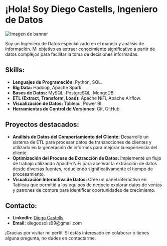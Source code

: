 <!DOCTYPE html>
<html>

<head>
  <title>¡Hola! Soy Diego Castells, Ingeniero de Datos</title>
</head>

<body>

  <h1>¡Hola! Soy Diego Castells, Ingeniero de Datos</h1>
  <img src="https://github.com/Caarito/Imagenes/blob/main/banner2.jpg" alt="Imagen de banner">

  <p>Soy un Ingeniero de Datos especializado en el manejo y análisis de información. Mi objetivo es extraer conocimiento significativo a partir de datos complejos para facilitar la toma de decisiones informadas.</p>

  <h2>Skills:</h2>
  <ul>
    <li><strong>Lenguajes de Programación:</strong> Python, SQL.</li>
    <li><strong>Big Data:</strong> Hadoop, Apache Spark.</li>
    <li><strong>Bases de Datos:</strong> MySQL, PostgreSQL, MongoDB.</li>
    <li><strong>ETL (Extract, Transform, Load):</strong> Apache NiFi, Apache Airflow.</li>
    <li><strong>Visualización de Datos:</strong> Tableau, Power BI.</li>
    <li><strong>Herramientas de Control de Versiones:</strong> Git, GitHub.</li>
  </ul>

  <h2>Proyectos destacados:</h2>
  <ul>
    <li><strong>Análisis de Datos del Comportamiento del Cliente:</strong> Desarrollé un sistema de ETL para procesar datos de transacciones de clientes y utilizarlo en la generación de informes para mejorar la experiencia del cliente.</li>
    <li><strong>Optimización del Proceso de Extracción de Datos:</strong> Implementé un flujo de trabajo utilizando Apache NiFi para acelerar la extracción de datos desde diversas fuentes, reduciendo significativamente el tiempo de procesamiento.</li>
    <li><strong>Visualización Interactiva de Datos:</strong> Creé un panel interactivo en Tableau que permitió a los equipos de negocio explorar datos de ventas y patrones de compra para identificar oportunidades de crecimiento.</li>
  </ul>

  <h2>Contacto:</h2>
  <ul>
    <li><strong>LinkedIn:</strong> <a href="https://www.linkedin.com/in/diego-castells-9a2783201/">Diego Castells</a></li>
    <li><strong>Email:</strong> diegoosolis99@gmail.com</li>
  </ul>

  <p>¡Gracias por visitar mi perfil! Si estás interesado en colaborar o tienes alguna pregunta, no dudes en contactarme.</p>

</body>

</html>
